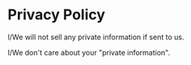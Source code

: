 # Privacy Policy

I/We will not sell any private information if sent to us.

I/We don't care about your "private information".
